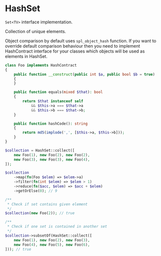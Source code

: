 # HashSet

```Set<TV>``` interface implementation.

Collection of unique elements.

Object comparison by default uses ```spl_object_hash``` function. If you want to override default comparison behaviour then you need to implement HashContract interface for your classes which objects will be used as elements in HashSet.

```php
class Foo implements HashContract
{
    public function __construct(public int $a, public bool $b = true)
    {
    }

    public function equals(mixed $that): bool
    {
        return $that instanceof self
            && $this->a === $that->a
            && $this->b === $that->b;
    }

    public function hashCode(): string
    {
        return md5(implode(',', [$this->a, $this->b]));
    }
}

$collection = HashSet::collect([
    new Foo(1), new Foo(2), new Foo(2), 
    new Foo(3), new Foo(3), new Foo(4),
]);

$collection
    ->map(fn(Foo $elem) => $elem->a)
    ->filter(fn(int $elem) => $elem > 1)
    ->reduce(fn($acc, $elem) => $acc + $elem)
    ->getOrElse(0); // 9

/**
 * Check if set contains given element
 */ 
$collection(new Foo(2)); // true

/**
 * Check if one set is contained in another set 
 */
$collection->subsetOf(HashSet::collect([
    new Foo(1), new Foo(2), new Foo(3), 
    new Foo(4), new Foo(5), new Foo(6),
])); // true
```

